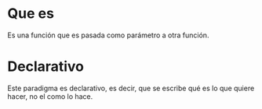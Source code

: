 # Que es

Es una función que es pasada como parámetro a otra función.

# Declarativo

Este paradigma es declarativo, es decir, que se escribe qué es lo que quiere hacer, no el como lo hace.
